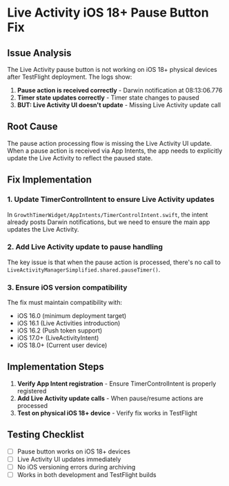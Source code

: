 # Live Activity iOS 18+ Pause Button Fix

## Issue Analysis
The Live Activity pause button is not working on iOS 18+ physical devices after TestFlight deployment. The logs show:

1. **Pause action is received correctly** - Darwin notification at 08:13:06.776
2. **Timer state updates correctly** - Timer state changes to paused
3. **BUT: Live Activity UI doesn't update** - Missing Live Activity update call

## Root Cause
The pause action processing flow is missing the Live Activity UI update. When a pause action is received via App Intents, the app needs to explicitly update the Live Activity to reflect the paused state.

## Fix Implementation

### 1. Update TimerControlIntent to ensure Live Activity updates

In `GrowthTimerWidget/AppIntents/TimerControlIntent.swift`, the intent already posts Darwin notifications, but we need to ensure the main app updates the Live Activity.

### 2. Add Live Activity update to pause handling

The key issue is that when the pause action is processed, there's no call to `LiveActivityManagerSimplified.shared.pauseTimer()`.

### 3. Ensure iOS version compatibility

The fix must maintain compatibility with:
- iOS 16.0 (minimum deployment target)
- iOS 16.1 (Live Activities introduction)
- iOS 16.2 (Push token support)
- iOS 17.0+ (LiveActivityIntent)
- iOS 18.0+ (Current user device)

## Implementation Steps

1. **Verify App Intent registration** - Ensure TimerControlIntent is properly registered
2. **Add Live Activity update calls** - When pause/resume actions are processed
3. **Test on physical iOS 18+ device** - Verify fix works in TestFlight

## Testing Checklist
- [ ] Pause button works on iOS 18+ devices
- [ ] Live Activity UI updates immediately
- [ ] No iOS versioning errors during archiving
- [ ] Works in both development and TestFlight builds